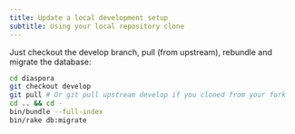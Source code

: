 ```yaml
---
title: Update a local development setup
subtitle: Using your local repository clone
---
```



Just checkout the develop branch, pull (from upstream), rebundle and migrate the database:

~~~bash
cd diaspora
git checkout develop
git pull # Or git pull upstream develop if you cloned from your fork
cd .. && cd -
bin/bundle --full-index
bin/rake db:migrate
~~~
